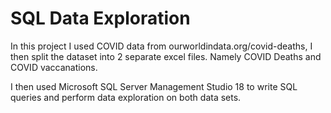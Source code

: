 # SQL Data Exploration

In this project I used COVID data from ourworldindata.org/covid-deaths, I then split the dataset into 2 separate excel files. Namely COVID Deaths and COVID vaccanations. 

I then used Microsoft SQL Server Management Studio 18 to write SQL queries and perform data exploration on both data sets. 
